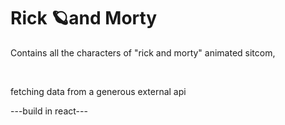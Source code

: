 <h1>Rick 🪐and Morty</h1>

<p>Contains all the characters of "rick and morty" animated sitcom,</p><br/>
<p>fetching data from a generous external api</p>

<p>---build in react---</p>
